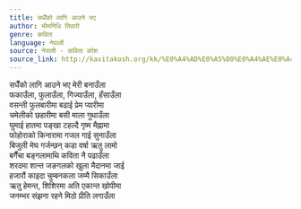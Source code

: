 ```yaml
---
title: सधैँको लागि आउने भए
author: भीमनिधि तिवारी
genre: कविता
language: नेपाली
source: नेपाली - कविता कोश
source_link: http://kavitakosh.org/kk/%E0%A4%AD%E0%A5%80%E0%A4%AE%E0%A4%A8%E0%A4%BF%E0%A4%A7%E0%A4%BF_%E0%A4%A4%E0%A4%BF%E0%A4%B5%E0%A4%BE%E0%A4%B0%E0%A5%80
---
```


सधैँको लागि आउने भए मेरी बनाउँला  
फकाउँला, फुलाउँला, गिज्याउँला, हँसाउँला  
वसन्ती फुलबारीमा बढाई प्रेम प्यारीमा  
चमेलीको छहारीमा बसी माला गुथाउँला  
घुमाई हातमा पङ्खा टहल्दै गृष्म मैह्नामा  
फोहोराको किनारामा गजल गाई सुनाउँला  
बिजुली मेघ गर्जन्छन् कडा वर्षा ऋतु लामो  
बगैँचा बङ्गलामाथि कविता नै पढाउँला  
शरदमा शान्त जङगलको खुला मैदानमा जाई  
हजारौं काइदा चुम्बनकला जम्मै सिकाउँला  
ऋतु हेमन्त, शिशिरमा अति एकान्त खोपीमा  
जनम्भर संझना रहने मिठो प्रीति लगाउँला
